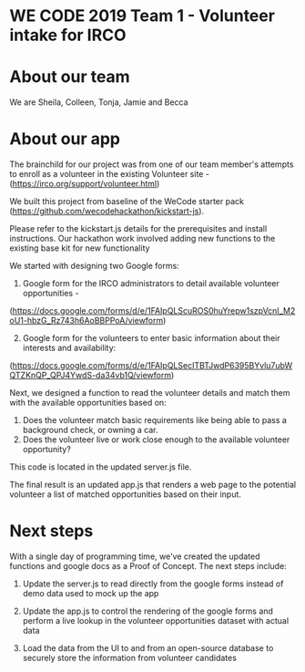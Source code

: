 # WE CODE 2019 Team 1 - Volunteer intake for IRCO

# About our team

We are Sheila, Colleen, Tonja, Jamie and Becca

# About our app

The brainchild for our project was from one of our team member's attempts to enroll as a volunteer in the existing Volunteer site - (https://irco.org/support/volunteer.html)

We built this project from baseline of the WeCode starter pack (https://github.com/wecodehackathon/kickstart-js). 

Please refer to the kickstart.js details for the prerequisites and install instructions.  Our hackathon work involved adding new functions to the existing base kit for new functionality

We started with designing two Google forms:

1) Google form for the IRCO administrators to detail available volunteer opportunities - 

(https://docs.google.com/forms/d/e/1FAIpQLScuROS0huYrepw1szpVcnI_M2oU1-hbzG_Rz743h6AoBBPPoA/viewform)

2) Google form for the volunteers to enter basic information about their interests and availability:

(https://docs.google.com/forms/d/e/1FAIpQLSecITBTJwdP6395BYvlu7ubWQTZKnQP_QPJ4YwdS-da34vb1Q/viewform)


Next, we designed a function to read the volunteer details and match them with the available opportunities based on:

1) Does the volunteer match basic requirements like being able to pass a background check, or owning a car.
2) Does the volunteer live or work close enough to the available volunteer opportunity?

This code is located in the updated server.js file.

The final result is an updated app.js that renders a web page to the potential volunteer a list of matched opportunities based on their input.

# Next steps

With a single day of programming time,  we've created the updated functions and google docs as a Proof of Concept.  The next steps include:

1) Update the server.js to read directly from the google forms instead of demo data used to mock up the app

2) Update the app.js to control the rendering of the google forms and perform a live lookup in the volunteer opportunities dataset with actual data

3) Load the data from the UI to and from an open-source database to securely store the information from volunteer candidates




